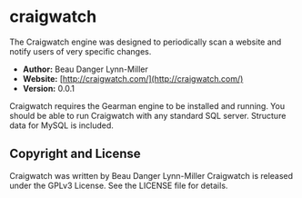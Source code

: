craigwatch
==========
The Craigwatch engine was designed to periodically scan a website and notify users of very specific changes.

- **Author:** Beau Danger Lynn-Miller
- **Website:** [http://craigwatch.com/](http://craigwatch.com/)
- **Version:** 0.0.1

Craigwatch requires the Gearman engine to be installed and running. You should be able to run Craigwatch with any standard SQL server. Structure data for MySQL is included.

## Copyright and License
Craigwatch was written by Beau Danger Lynn-Miller
Craigwatch is released under the GPLv3 License. See the LICENSE file for details.